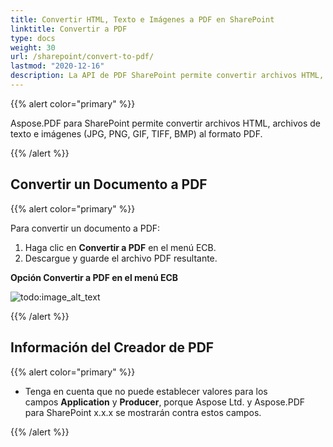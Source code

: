 ```yaml
---
title: Convertir HTML, Texto e Imágenes a PDF en SharePoint
linktitle: Convertir a PDF
type: docs
weight: 30
url: /sharepoint/convert-to-pdf/
lastmod: "2020-12-16"
description: La API de PDF SharePoint permite convertir archivos HTML, archivos de texto e imágenes (JPG, PNG, GIF, TIFF, BMP) al formato PDF.
---
```


{{% alert color="primary" %}}

Aspose.PDF para SharePoint permite convertir archivos HTML, archivos de texto e imágenes (JPG, PNG, GIF, TIFF, BMP) al formato PDF.

{{% /alert %}}


## **Convertir un Documento a PDF**

{{% alert color="primary" %}}

Para convertir un documento a PDF:

1. Haga clic en **Convertir a PDF** en el menú ECB.
1. Descargue y guarde el archivo PDF resultante.

**Opción Convertir a PDF en el menú ECB**

![todo:image_alt_text](convert-to-pdf_1.jpg)

{{% /alert %}}

## **Información del Creador de PDF**

{{% alert color="primary" %}}

- Tenga en cuenta que no puede establecer valores para los campos **Application** y **Producer**, porque Aspose Ltd. y Aspose.PDF para SharePoint x.x.x se mostrarán contra estos campos. 

{{% /alert %}}